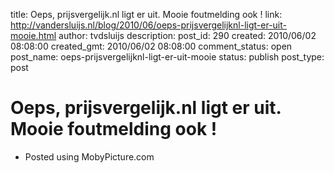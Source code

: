 title: Oeps, prijsvergelijk.nl ligt er uit. Mooie foutmelding ook !
link: http://vandersluijs.nl/blog/2010/06/oeps-prijsvergelijknl-ligt-er-uit-mooie.html
author: tvdsluijs
description: 
post_id: 290
created: 2010/06/02 08:08:00
created_gmt: 2010/06/02 08:08:00
comment_status: open
post_name: oeps-prijsvergelijknl-ligt-er-uit-mooie
status: publish
post_type: post

# Oeps, prijsvergelijk.nl ligt er uit. Mooie foutmelding ook !

* Posted using MobyPicture.com
